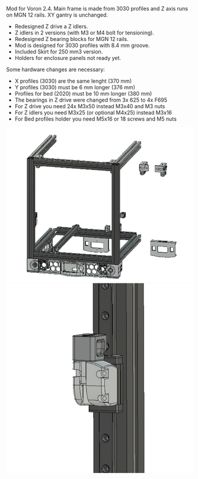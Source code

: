 Mod for Voron 2.4. Main frame is made from 3030 profiles and Z axis runs on MGN 12 rails. XY gantry is unchanged.

- Redesigned Z drive a Z idlers.
- Z idlers in 2 versions (with M3 or M4 bolt for tensioning).
- Redesigned Z bearing blocks for MGN 12 rails.
- Mod is designed for 3030 profiles with 8.4 mm groove.
- Included Skirt for 250 mm3 version.
- Holders for enclosure panels not ready yet.

Some hardware changes are necessary:
- X profiles (3030) are the same lenght (370 mm)
- Y profiles (3030) must be 6 mm longer (376 mm)
- Profiles for bed (2020) must be 10 mm longer (380 mm)
- The bearings in Z drive were changed from 3x 625 to 4x F695
- For Z drive you need 24x M3x50 instead M3x40 and M3 nuts
- For Z idlers you need M3x25 (or optional M4x25) instead M3x16
- For Bed profiles holder you need M5x16 or 18 screws and M5 nuts

<img src="Pictures/Voron_3030_01.jpg" width="600">

<img src="Pictures/Voron_3030_03.jpg" width="600">
